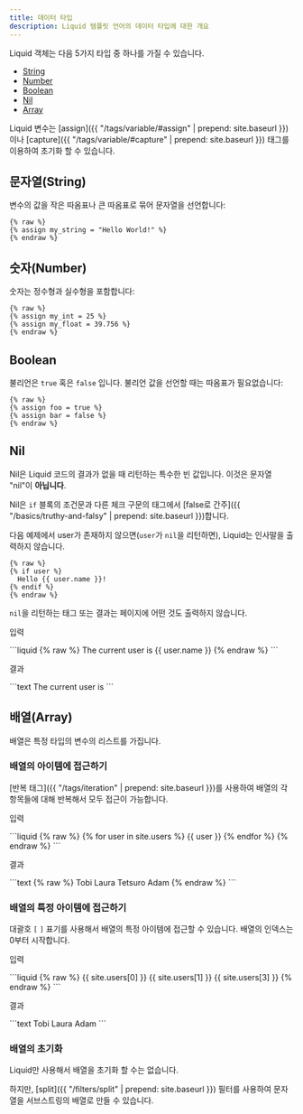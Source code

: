 ```yaml
---
title: 데이터 타입
description: Liquid 템플릿 언어의 데이터 타입에 대한 개요
---
```


Liquid 객체는 다음 5가지 타입 중 하나를 가질 수 있습니다.

- [String](#string)
- [Number](#number)
- [Boolean](#boolean)
- [Nil](#nil)
- [Array](#array)

Liquid 변수는 [assign]({{ "/tags/variable/#assign" | prepend: site.baseurl }})이나 [capture]({{ "/tags/variable/#capture" | prepend: site.baseurl }}) 태그를 이용하여 초기화 할 수 있습니다.

## 문자열(String)

변수의 값을 작은 따옴표나 큰 따옴표로 묶어 문자열을 선언합니다:

```liquid
{% raw %}
{% assign my_string = "Hello World!" %}
{% endraw %}
```

## 숫자(Number)

숫자는 정수형과 실수형을 포함합니다:

```liquid
{% raw %}
{% assign my_int = 25 %}
{% assign my_float = 39.756 %}
{% endraw %}
```

## Boolean

불리언은 `true` 혹은 `false` 입니다. 불리언 값을 선언할 때는 따옴표가 필요없습니다:

```liquid
{% raw %}
{% assign foo = true %}
{% assign bar = false %}
{% endraw %}
```

## Nil

Nil은 Liquid 코드의 결과가 없을 때 리턴하는 특수한 빈 값입니다. 이것은 문자열 "nil"이 **아닙니다**.

Nil은 `if` 블록의 조건문과 다른 체크 구문의 태그에서 [false로 간주]({{ "/basics/truthy-and-falsy" | prepend: site.baseurl }})합니다.

다음 예제에서 user가 존재하지 않으면(`user`가 `nil`을 리턴하면), Liquid는 인사말을 출력하지 않습니다.

```liquid
{% raw %}
{% if user %}
  Hello {{ user.name }}!
{% endif %}
{% endraw %}
```

`nil`을 리턴하는 태그 또는 결과는 페이지에 어떤 것도 출력하지 않습니다.

<p class="code-label">입력</p>
```liquid
{% raw %}
The current user is {{ user.name }}
{% endraw %}
```

<p class="code-label">결과</p>
```text
The current user is
```

## 배열(Array)

배열은 특정 타입의 변수의 리스트를 가집니다.

### 배열의 아이템에 접근하기

[반복 태그]({{ "/tags/iteration" | prepend: site.baseurl }})를 사용하여 배열의 각 항목들에 대해 반복해서 모두 접근이 가능합니다.

<p class="code-label">입력</p>
```liquid
{% raw %}
<!-- if site.users = "Tobi", "Laura", "Tetsuro", "Adam" -->
{% for user in site.users %}
  {{ user }}
{% endfor %}
{% endraw %}
```

<p class="code-label">결과</p>
```text
{% raw %}
Tobi Laura Tetsuro Adam
{% endraw %}
```

### 배열의 특정 아이템에 접근하기

대괄호 `[` `]` 표기를 사용해서 배열의 특정 아이템에 접근할 수 있습니다. 배열의 인덱스는 0부터 시작합니다.

<p class="code-label">입력</p>
```liquid
{% raw %}
<!-- if site.users = "Tobi", "Laura", "Tetsuro", "Adam" -->
{{ site.users[0] }}
{{ site.users[1] }}
{{ site.users[3] }}
{% endraw %}
```

<p class="code-label">결과</p>
```text
Tobi
Laura
Adam
```

### 배열의 초기화

Liquid만 사용해서 배열을 초기화 할 수는 없습니다.

하지만, [split]({{ "/filters/split" | prepend: site.baseurl }}) 필터를 사용하여 문자열을 서브스트링의 배열로 만들 수 있습니다.